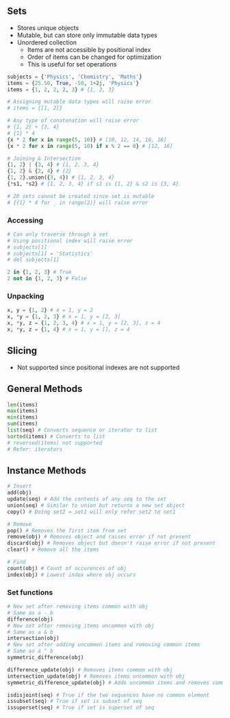 ## Sets
- Stores unique objects
- Mutable, but can store only immutable data types
- Unordered collection
  - Items are not accessible by positional index
  - Order of items can be changed for optimization
  - This is useful for set operations

```py
subjects = {'Physics', 'Chemistry', 'Maths'}
items = {25.50, True, -50, 1+2j, 'Physics'}
items = {1, 2, 2, 2, 3} # {1, 2, 3}

# Assigning mutable data types will raise error
# items = {[1, 2]}

# Any type of conatenation will raise error
# {1, 2} + {3, 4}
# {1} * 4
{x * 2 for x in range(5, 10)} # [10, 12, 14, 16, 18]
{x * 2 for x in range(5, 10) if x % 2 == 0} # [12, 16]

# Joining & Intersection
{1, 2} | {3, 4} # {1, 2, 3, 4}
{1, 2} & {2, 4} # {2}
{1, 2}.union({3, 4}) # {1, 2, 3, 4}
{*s1, *s2} # {1, 2, 3, 4} if s1 is {1, 2} & s2 is {3, 4}

# 2D sets cannot be created since set is mutable
# {{1} * 4 for _ in range(2)} will raise error
```

### Accessing
```py
# Can only traverse through a set
# Using positional index will raise error
# subjects[1]
# subjects[1] = 'Statistics'
# del subjects[1]

2 in {1, 2, 3} # True
2 not in {1, 2, 3} # False
```

### Unpacking
```py
x, y = {1, 2} # x = 1, y = 2
x, *y = {1, 2, 3} # x = 1, y = [2, 3]
x, *y, z = {1, 2, 3, 4} # x = 1, y = [2, 3], z = 4
x, *y, z = {1, 4} # x = 1, y = [], z = 4
```

## Slicing
- Not supported since positional indexes are not supported

## General Methods
```py
len(items)
max(items)
min(items)
sum(items)
list(seq) # Converts sequence or iterator to list
sorted(items) # Converts to list
# reversed(items) not supported
# Refer: iterators
```

## Instance Methods
```py
# Insert
add(obj)
update(seq) # Add the contents of any seq to the set
union(seq) # Similar to union but returns a new set object
copy() # Doing set2 = set1 will only refer set2 to set1

# Remove
pop() # Removes the first item from set
remove(obj) # Removes object and raises error if not present
discard(obj) # Removes object but doesn't raise error if not present
clear() # Remove all the items

# Find
count(obj) # Count of occurences of obj
index(obj) # Lowest index where obj occurs
```

### Set functions
```py
# New set after removing items common with obj
# Same as a - b
difference(obj)
# New set after removing items uncommon with obj
# Same as a & b
intersection(obj)
# New set after adding uncommon items and removing common items
# Same as a ^ b
symmetric_difference(obj)

difference_update(obj) # Removes items common with obj
intersection_update(obj) # Removes items uncommon with obj
symmetric_difference_update(obj) # Adds uncommon items and removes common items

isdisjoint(seq) # True if the two sequences have no common element
issubset(seq) # True if set is subset of seq
issuperset(seq) # True if set is superset of seq
```
